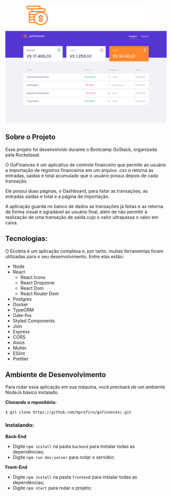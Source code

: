 <p align="center">
  <img src="https://github.com/bprofiro/gofinances/blob/master/frontend/src/assets/logo.svg" />
</p>

<p align="center">
  <img src=" https://github.com/bprofiro/assets/blob/master/In%C3%ADcio.png" />
</p>

## Sobre o Projeto

  Esse projeto foi desenvolvido durante o Bootcamp GoStack, organizada pela Rocketseat.

  O GoFinances é um aplicativo de controle financeiro que permite ao usuário a importação de registros financeiros em um arquivo .csv e retorna as entradas, saídas e total acumulado que o usuário possui depois de cada transação.
  
  Ele possui duas páginas, o Dashboard, para listar as transações, as entradas saídas e total e a página de importação.

  A aplicação guarda no banco de dados as transações já feitas e as retorna de forma visual e agradável ao usuário final, além de não permitir a realização de uma transação de saída cujo o valor ultrapassa o valor em caixa.


## Tecnologias:
  O Ecoleta é um aplicação complexa e, por tanto, muitas ferramentas foram utilizadas para o seu desenvolvimento. Entre elas estão:

- Node
- React
  - React Icons
  - React Dropzone
  - React Dom
  - React Router Dom
- Postgres
- Docker
- TypeORM
- Date-fns
- Styled Components
- Join
- Express
- CORS
- Axios
- Multer
- ESlint
- Prettier

## Ambiente de Desenvolvimento

Para rodar essa aplicação em sua máquina, você precisará de um ambiente NodeJs básico instalado.

**Clonando o repositório:**

```
$ git clone https://github.com/bprofiro/gofinances/.git
```

### Instalando:

**Back-End**

- Digite `npm install` na pasta `backend` para instalar todas as dependências;
- Digite `npm run dev:server` para rodar o servidor;

**Front-End** 

- Digite `npm install` na pasta `frontend` para instalar todas as dependências;
- Digite `npm start` para rodar o projeto;
